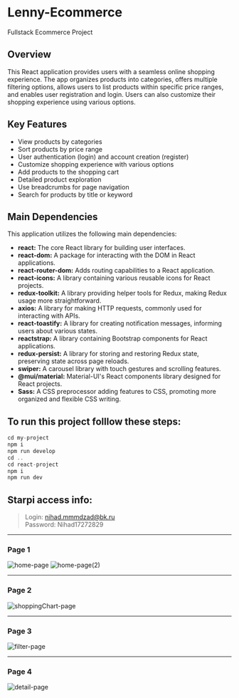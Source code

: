 # Lenny-Ecommerce
Fullstack Ecommerce Project
## Overview
This React application provides users with a seamless online shopping experience. The app organizes products into categories, offers multiple filtering options, allows users to list products within specific price ranges, and enables user registration and login. Users can also customize their shopping experience using various options.

## Key Features
- View products by categories
- Sort products by price range
- User authentication (login) and account creation (register)
- Customize shopping experience with various options
- Add products to the shopping cart
- Detailed product exploration
- Use breadcrumbs for page navigation
- Search for products by title or keyword

## Main Dependencies

This application utilizes the following main dependencies:
- **react:** The core React library for building user interfaces.
- **react-dom:** A package for interacting with the DOM in React applications.
- **react-router-dom:** Adds routing capabilities to a React application.
- **react-icons:** A library containing various reusable icons for React projects.
- **redux-toolkit:** A library providing helper tools for Redux, making Redux usage more straightforward.
- **axios:** A library for making HTTP requests, commonly used for interacting with APIs.
- **react-toastify:** A library for creating notification messages, informing users about various states.
- **reactstrap:** A library containing Bootstrap components for React applications.
- **redux-persist:** A library for storing and restoring Redux state, preserving state across page reloads.
- **swiper:** A carousel library with touch gestures and scrolling features.
- **@mui/material:** Material-UI's React components library designed for React projects.
- **Sass:** A CSS preprocessor adding features to CSS, promoting more organized and flexible CSS writing.

## To run this project folllow these steps:
```js
cd my-project
npm i
npm run develop
cd ..
cd react-project
npm i
npm run dev
```

## Starpi access info:

> Login: nihad.mmmdzad@bk.ru <br>
> Password: Nihad17272829

------
### Page 1
![home-page](https://github.com/Nihad-memmedzade/Lenny-Ecommerce/assets/145061906/763aed10-6826-457e-9d5d-3f492619959e)
![home-page(2)](https://github.com/Nihad-memmedzade/Lenny-Ecommerce/assets/145061906/7db92a1d-f754-4eaf-9b44-219a1fad2337)

---
### Page 2
![shoppingChart-page](https://github.com/Nihad-memmedzade/Lenny-Ecommerce/assets/145061906/4f0ef0de-4a14-4711-9db1-934ed8bf033b)

---
### Page 3
![filter-page](https://github.com/Nihad-memmedzade/Lenny-Ecommerce/assets/145061906/cef0e38e-006f-4ef8-8a99-c6b9305e3895)

---
### Page 4
![detail-page](https://github.com/Nihad-memmedzade/Lenny-Ecommerce/assets/145061906/bf3d76f0-467a-4798-bca0-19bf7377980b)
